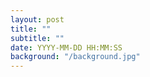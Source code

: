 ```yaml
---
layout: post
title: ""
subtitle: ""
date: YYYY-MM-DD HH:MM:SS
background: "/background.jpg"
---
```


